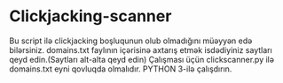 # Clickjacking-scanner
Bu script ilə clickjacking boşluqunun olub olmadığını müəyyən edə bilərsiniz.
domains.txt faylının içərisinə axtarış etmək isdədiyiniz saytları qeyd edin.(Saytları alt-alta qeyd edin)
Çalışması üçün clickscanner.py ilə domains.txt eyni qovluqda olmalıdır.
PYTHON 3-ilə çalışdırın.
